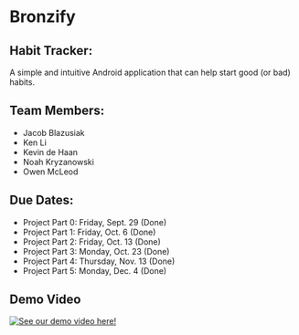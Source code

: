 # Bronzify
## Habit Tracker:
A simple and intuitive Android application that can help start good (or bad) habits.
## Team Members:
* Jacob Blazusiak
* Ken Li 
* Kevin de Haan
* Noah Kryzanowski
* Owen McLeod

## Due Dates:
* Project Part 0: Friday, Sept. 29 (Done)
* Project Part 1: Friday, Oct. 6 (Done)
* Project Part 2: Friday, Oct. 13 (Done)
* Project Part 3: Monday, Oct. 23 (Done)
* Project Part 4: Thursday, Nov. 13 (Done)
* Project Part 5: Monday, Dec. 4 (Done)

## Demo Video

[![See our demo video here!](https://img.youtube.com/vi/B4FyDgozH3EE/0.jpg)](https://www.youtube.com/watch?v=B4FyDgozH3E)
